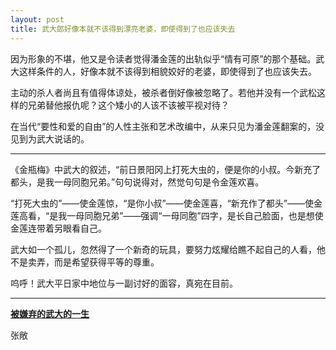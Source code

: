 ```yaml
---
layout: post
title: 武大郎好像本就不该得到漂亮老婆，即使得到了也应该失去
---
```


因为形象的不堪，他又是令读者觉得潘金莲的出轨似乎“情有可原”的那个基础。武大这样条件的人，好像本就不该得到相貌姣好的老婆，即使得到了也应该失去。

主动的杀人者尚且有值得体谅处，被杀者倒好像被忽略了。若他并没有一个武松这样的兄弟替他报仇呢？这个矮小的人该不该被平视对待？

在当代“要性和爱的自由”的人性主张和艺术改编中，从来只见为潘金莲翻案的，没见到为武大说话的。

---

《金瓶梅》中武大的叙述，“前日景阳冈上打死大虫的，便是你的小叔。今新充了都头，是我一母同胞兄弟。”句句说得对，然觉句句是令金莲欢喜。

“打死大虫的”——使金莲惊，“是你小叔”——使金莲喜，“新充作了都头”——使金莲高看，“是我一母同胞兄弟”——强调“一母同胞”四字，是长自己脸面，也是想使金莲连带着另眼看自己。

武大如一个孤儿，忽然得了一个新奇的玩具，要努力炫耀给瞧不起自己的人看，他不是卖弄，而是希望获得平等的尊重。

呜呼！武大平日家中地位与一副讨好的面容，真宛在目前。

---

**[被嫌弃的武大的一生](https://mp.weixin.qq.com/s/tGG-tgIEup1bu6sL1FnMBw)**

张敞
